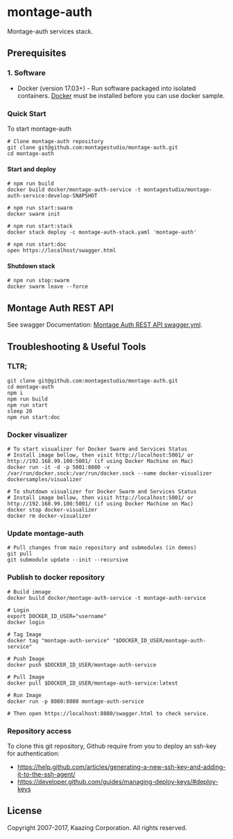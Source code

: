 # montage-auth

Montage-auth services stack.

## Prerequisites

### 1. Software

* Docker (version 17.03+) - Run software packaged into isolated containers.
[Docker](https://www.docker.com/) must be installed before you can use docker sample.

### Quick Start

To start montage-auth

```
# Clone montage-auth repository
git clone git@github.com:montagestudio/montage-auth.git
cd montage-auth
```

#### Start and deploy

```
# npm run build
docker build docker/montage-auth-service -t montagestudio/montage-auth-service:develop-SNAPSHOT

# npm run start:swarm
docker swarm init

# npm run start:stack
docker stack deploy -c montage-auth-stack.yaml 'montage-auth'

# npm run start:doc
open https://localhost/swagger.html
```

#### Shutdown stack

```
# npm run stop:swarm
docker swarm leave --force
```

## Montage Auth REST API

See swagger Documentation: [Montage Auth REST API swagger.yml](./docker/montage-auth-service/swagger.yml).

## Troubleshooting & Useful Tools

### TLTR;
```
git clone git@github.com:montagestudio/montage-auth.git
cd montage-auth
npm i
npm run build
npm run start
sleep 20
npm run start:doc
```

### Docker visualizer 

```
# To start visualizer for Docker Swarm and Services Status 
# Install image bellow, then visit http://localhost:5001/ or http://192.168.99.100:5001/ (if using Docker Machine on Mac)
docker run -it -d -p 5001:8080 -v /var/run/docker.sock:/var/run/docker.sock --name docker-visualizer dockersamples/visualizer

# To shutdown visualizer for Docker Swarm and Services Status 
# Install image bellow, then visit http://localhost:5001/ or http://192.168.99.100:5001/ (if using Docker Machine on Mac)
docker stop docker-visualizer
docker rm docker-visualizer
```

### Update montage-auth

```
# Pull changes from main repository and submodules (in demos)
git pull
git submodule update --init --recursive
```

### Publish to docker repository

```
# Build imnage
docker build docker/montage-auth-service -t montage-auth-service

# Login
export DOCKER_ID_USER="username"
docker login

# Tag Image
docker tag "montage-auth-service" "$DOCKER_ID_USER/montage-auth-service"

# Push Image
docker push $DOCKER_ID_USER/montage-auth-service

# Pull Image
docker pull $DOCKER_ID_USER/montage-auth-service:latest

# Run Image
docker run -p 8080:8080 montage-auth-service

# Then open https://localhost:8080/swagger.html to check service.
```

### Repository access

To clone this git repository, Github require from you to deploy an ssh-key for authentication:
- https://help.github.com/articles/generating-a-new-ssh-key-and-adding-it-to-the-ssh-agent/
- https://developer.github.com/guides/managing-deploy-keys/#deploy-keys

## License

Copyright 2007-2017, Kaazing Corporation. All rights reserved.
